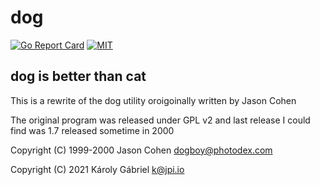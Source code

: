 # dog
[![Go Report Card](https://goreportcard.com/badge/github.com/karasz/dog)](https://goreportcard.com/report/github.com/karasz/dog)
[![MIT](https://img.shields.io/badge/license-MIT-blue.svg)](https://github.com/karasz/dog/blob/master/LICENSE)


## dog is better than cat

This is a rewrite of the dog utility oroigoinally written by Jason Cohen

The original program was released under GPL v2 and last release I could find was 1.7 released sometime in 2000

Copyright (C) 1999-2000  Jason Cohen <dogboy@photodex.com>

Copyright (C) 2021  Károly Gábriel <k@jpi.io>
